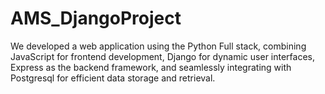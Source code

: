 # AMS_DjangoProject
We developed a web application using the Python Full stack, combining JavaScript for frontend development, Django for dynamic user interfaces, Express as the backend framework, and 
seamlessly integrating with Postgresql for efficient data storage and retrieval.
